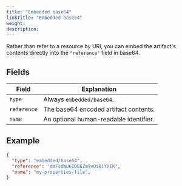```yaml
---
title: "Embedded base64"
linkTitle: "Embedded base64"
weight: 
description: 
---
```




Rather than refer to a resource by URI, you can embed the artifact's contents
directly into the `"reference"` field in base64.

## Fields

| Field | Explanation |
|-|-----------|
| `type` | Always `embedded/base64`. |
| `reference` | The base64 encoded artifact contents. |
| `name` | An optional human-readable identifier. |

## Example

```json
{
  "type": "embedded/base64",
  "reference": "dmFsdWU6IDEKZm9vOiBiYXIK",
  "name": "my-properties-file",
}
```
